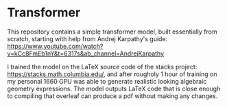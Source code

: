 # Transformer

This repository contains a simple transformer model, built essentially from scratch, starting with help from Andrej Karpathy's guide: https://www.youtube.com/watch?v=kCc8FmEb1nY&t=6317s&ab_channel=AndrejKarpathy


I trained the model on the LaTeX source code of the stacks project: https://stacks.math.columbia.edu/, and after rougholy 1 hour of training on my personal 1660 GPU was able to generate realistic looking algebraic geometry expressions. The model outputs LaTeX code that is close enough to compiling that overleaf can produce a pdf without making any changes. 

